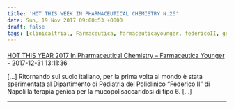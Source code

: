 ```yaml
---
title: 'HOT THIS WEEK IN PHARMACEUTICAL CHEMISTRY N.26'
date: Sun, 19 Nov 2017 09:00:53 +0000
draft: false
tags: [clinicaltrial, Farmaceutica, farmaceuticayounger, federicoII, genetica, hotthisweek, mucopolisaccaridosi, napoli, science]
---
```



#### 
[HOT THIS YEAR 2017 In Pharmaceutical Chemistry &#8211; Farmaceutica Younger](https://silviavernotico.wordpress.com/2017/12/31/hot-this-year-2017-in-pharmaceutical-chemistry/ "") - 2017-12-31 13:11:36

\[…\] Ritornando sul suolo italiano, per la prima volta al mondo è stata sperimentata al Dipartimento di Pediatria del Policlinico “Federico II” di Napoli la terapia genica per la mucopolisaccaridosi di tipo 6. \[…\]
<hr />

